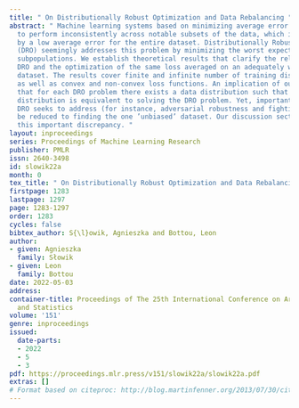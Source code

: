 ```yaml
---
title: " On Distributionally Robust Optimization and Data Rebalancing "
abstract: " Machine learning systems based on minimizing average error have been shown
  to perform inconsistently across notable subsets of the data, which is not exposed
  by a low average error for the entire dataset. Distributionally Robust Optimization
  (DRO) seemingly addresses this problem by minimizing the worst expected risk across
  subpopulations. We establish theoretical results that clarify the relation between
  DRO and the optimization of the same loss averaged on an adequately weighted training
  dataset. The results cover finite and infinite number of training distributions,
  as well as convex and non-convex loss functions. An implication of our results is
  that for each DRO problem there exists a data distribution such that learning this
  distribution is equivalent to solving the DRO problem. Yet, important problems that
  DRO seeks to address (for instance, adversarial robustness and fighting bias) cannot
  be reduced to finding the one ’unbiased’ dataset. Our discussion section addresses
  this important discrepancy. "
layout: inproceedings
series: Proceedings of Machine Learning Research
publisher: PMLR
issn: 2640-3498
id: slowik22a
month: 0
tex_title: " On Distributionally Robust Optimization and Data Rebalancing "
firstpage: 1283
lastpage: 1297
page: 1283-1297
order: 1283
cycles: false
bibtex_author: S{\l}owik, Agnieszka and Bottou, Leon
author:
- given: Agnieszka
  family: Słowik
- given: Leon
  family: Bottou
date: 2022-05-03
address:
container-title: Proceedings of The 25th International Conference on Artificial Intelligence
  and Statistics
volume: '151'
genre: inproceedings
issued:
  date-parts:
  - 2022
  - 5
  - 3
pdf: https://proceedings.mlr.press/v151/slowik22a/slowik22a.pdf
extras: []
# Format based on citeproc: http://blog.martinfenner.org/2013/07/30/citeproc-yaml-for-bibliographies/
---
```

